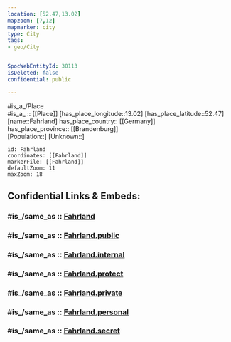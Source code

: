 ```yaml
---
location: [52.47,13.02] 
mapzoom: [7,12] 
mapmarker: city 
type: City
tags:
- geo/City


SpocWebEntityId: 30113
isDeleted: false
confidential: public

---
```

#is_a_/Place  
#is_a_ :: [[Place]] 
[has_place_longitude::13.02] 
[has_place_latitude::52.47] 
[name::Fahrland] 
has_place_country:: [[Germany]]  
has_place_province:: [[Brandenburg]]  
[Population::] 
[Unknown::] 


```leaflet
id: Fahrland
coordinates: [[Fahrland]] 
markerFile: [[Fahrland]] 
defaultZoom: 11 
maxZoom: 18
```


## Confidential Links & Embeds: 

### #is_/same_as :: [Fahrland](/_Standards/Earth/Continent/Europe/Europe~Central/Germany/Germany~East/Brandenburg/counties~Brandenburg/Potsdam/Fahrland.md) 

### #is_/same_as :: [Fahrland.public](/_public/Earth/Continent/Europe/Europe~Central/Germany/Germany~East/Brandenburg/counties~Brandenburg/Potsdam/Fahrland.public.md) 

### #is_/same_as :: [Fahrland.internal](/_internal/Earth/Continent/Europe/Europe~Central/Germany/Germany~East/Brandenburg/counties~Brandenburg/Potsdam/Fahrland.internal.md) 

### #is_/same_as :: [Fahrland.protect](/_protect/Earth/Continent/Europe/Europe~Central/Germany/Germany~East/Brandenburg/counties~Brandenburg/Potsdam/Fahrland.protect.md) 

### #is_/same_as :: [Fahrland.private](/_private/Earth/Continent/Europe/Europe~Central/Germany/Germany~East/Brandenburg/counties~Brandenburg/Potsdam/Fahrland.private.md) 

### #is_/same_as :: [Fahrland.personal](/_personal/Earth/Continent/Europe/Europe~Central/Germany/Germany~East/Brandenburg/counties~Brandenburg/Potsdam/Fahrland.personal.md) 

### #is_/same_as :: [Fahrland.secret](/_secret/Earth/Continent/Europe/Europe~Central/Germany/Germany~East/Brandenburg/counties~Brandenburg/Potsdam/Fahrland.secret.md)

